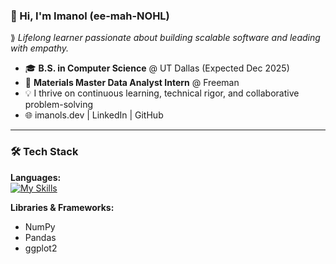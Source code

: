 ### 👋 Hi, I'm Imanol (ee-mah-NOHL)  
⟫ *Lifelong learner passionate about building scalable software and leading with empathy.*

- 🎓 **B.S. in Computer Science** @ UT Dallas (Expected Dec 2025)  
- 💼 **Materials Master Data Analyst Intern** @ Freeman  
- 💡 I thrive on continuous learning, technical rigor, and collaborative problem-solving  
- 🌐 imanols.dev | LinkedIn | GitHub

---

### 🛠️ Tech Stack

**Languages:**  
[![My Skills](https://skillicons.dev/icons?i=python,sql,unix,java,C++,github&perline=3)](https://skillicons.dev)


**Libraries & Frameworks:**  
- NumPy  
- Pandas  
- ggplot2
